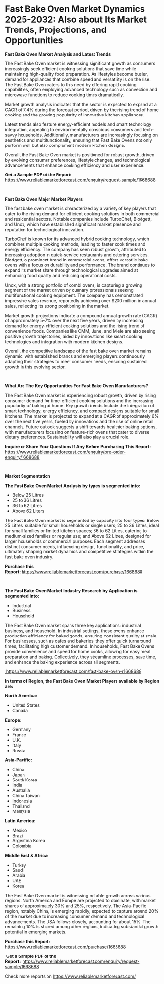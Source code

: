 <p><h1>Fast Bake Oven Market Dynamics 2025-2032: Also about Its Market Trends, Projections, and Opportunities</h1></p><p><strong>Fast Bake Oven Market Analysis and Latest Trends</strong></p>
<p><p>The Fast Bake Oven market is witnessing significant growth as consumers increasingly seek efficient cooking solutions that save time while maintaining high-quality food preparation. As lifestyles become busier, demand for appliances that combine speed and versatility is on the rise. The Fast Bake Oven caters to this need by offering rapid cooking capabilities, often employing advanced technology such as convection and microwave functions to reduce cooking times dramatically.</p><p>Market growth analysis indicates that the sector is expected to expand at a CAGR of 7.4% during the forecast period, driven by the rising trend of home cooking and the growing popularity of innovative kitchen appliances. </p><p>Latest trends also feature energy-efficient models and smart technology integration, appealing to environmentally conscious consumers and tech-savvy households. Additionally, manufacturers are increasingly focusing on aesthetics and multifunctionality, ensuring that Fast Bake Ovens not only perform well but also complement modern kitchen designs.</p><p>Overall, the Fast Bake Oven market is positioned for robust growth, driven by evolving consumer preferences, lifestyle changes, and technological advancements that enhance cooking efficiency and user experience.</p></p>
<p><strong>Get a Sample PDF of the Report:&nbsp;</strong> <a href="https://www.reliablemarketforecast.com/enquiry/request-sample/1668688?utm_campaign=2472&utm_medium=2&utm_source=Github&utm_content=ia&utm_term=04042025&utm_id=fast-bake-oven">https://www.reliablemarketforecast.com/enquiry/request-sample/1668688</a></p>
<p>&nbsp;</p>
<p><strong>Fast Bake Oven Major Market Players</strong></p>
<p><p>The fast bake oven market is characterized by a variety of key players that cater to the rising demand for efficient cooking solutions in both commercial and residential sectors. Notable companies include TurboChef, Blodgett, and Unox, which have established significant market presence and reputation for technological innovation.</p><p>TurboChef is known for its advanced hybrid cooking technology, which combines multiple cooking methods, leading to faster cook times and energy efficiency. The company has seen robust growth, attributed to increasing adoption in quick-service restaurants and catering services. Blodgett, a prominent brand in commercial ovens, offers versatile bake ovens with a focus on durability and performance. The brand continues to expand its market share through technological upgrades aimed at enhancing food quality and reducing operational costs.</p><p>Unox, with a strong portfolio of combi ovens, is capturing a growing segment of the market driven by culinary professionals seeking multifunctional cooking equipment. The company has demonstrated impressive sales revenue, reportedly achieving over $200 million in annual sales, reflecting its strong positioning in the market.</p><p>Market growth projections indicate a compound annual growth rate (CAGR) of approximately 5-7% over the next five years, driven by increasing demand for energy-efficient cooking solutions and the rising trend of convenience foods. Companies like CMM, June, and Miele are also seeing positive growth trajectories, aided by innovations like smart cooking technologies and integration with modern kitchen designs.</p><p>Overall, the competitive landscape of the fast bake oven market remains dynamic, with established brands and emerging players continuously adapting their strategies to meet consumer needs, ensuring sustained growth in this evolving sector.</p></p>
<p>&nbsp;</p>
<p><strong>What Are The Key Opportunities For Fast Bake Oven Manufacturers?</strong></p>
<p><p>The Fast Bake Oven market is experiencing robust growth, driven by rising consumer demand for time-efficient cooking solutions and the increasing popularity of baking at home. Key growth trends include the integration of smart technology, energy efficiency, and compact designs suitable for small kitchens. The market is projected to expand at a CAGR of approximately 6% over the next five years, fueled by innovations and the rise of online retail channels. Future outlook suggests a shift towards healthier baking options, with manufacturers focusing on feature-rich ovens that cater to diverse dietary preferences. Sustainability will also play a crucial role.</p></p>
<p><strong>Inquire or Share Your Questions If Any Before Purchasing This Report:</strong> <a href="https://www.reliablemarketforecast.com/enquiry/pre-order-enquiry/1668688?utm_campaign=2472&utm_medium=2&utm_source=Github&utm_content=ia&utm_term=04042025&utm_id=fast-bake-oven">https://www.reliablemarketforecast.com/enquiry/pre-order-enquiry/1668688</a></p>
<p>&nbsp;</p>
<p><strong>Market Segmentation</strong></p>
<p><strong>The Fast Bake Oven Market Analysis by types is segmented into:</strong></p>
<p><ul><li>Below 25 Litres</li><li>25 to 36 Litres</li><li>36 to 62 Litres</li><li>Above 62 Liters</li></ul></p>
<p><p>The Fast Bake Oven market is segmented by capacity into four types: Below 25 Litres, suitable for small households or single users; 25 to 36 Litres, ideal for small families or limited kitchen spaces; 36 to 62 Litres, catering to medium-sized families or regular use; and Above 62 Litres, designed for larger households or commercial purposes. Each segment addresses distinct consumer needs, influencing design, functionality, and price, ultimately shaping market dynamics and competitive strategies within the fast bake oven industry.</p></p>
<p><strong>Purchase this Report:&nbsp;</strong><a href="https://www.reliablemarketforecast.com/purchase/1668688?utm_campaign=2472&utm_medium=2&utm_source=Github&utm_content=ia&utm_term=04042025&utm_id=fast-bake-oven">https://www.reliablemarketforecast.com/purchase/1668688</a></p>
<p>&nbsp;</p>
<p><strong>The Fast Bake Oven Market Industry Research by Application is segmented into:</strong></p>
<p><ul><li>Industrial</li><li>Business</li><li>Household</li></ul></p>
<p><p>The Fast Bake Oven market spans three key applications: industrial, business, and household. In industrial settings, these ovens enhance production efficiency for baked goods, ensuring consistent quality at scale. For businesses, such as cafes and bakeries, they offer quick turnaround times, facilitating high customer demand. In households, Fast Bake Ovens provide convenience and speed for home cooks, allowing for easy meal preparation and baking. Collectively, they streamline processes, save time, and enhance the baking experience across all segments.</p></p>
<p><a href="https://www.reliablemarketforecast.com/fast-bake-oven-r1668688?utm_campaign=2472&utm_medium=2&utm_source=Github&utm_content=ia&utm_term=04042025&utm_id=fast-bake-oven">&nbsp;https://www.reliablemarketforecast.com/fast-bake-oven-r1668688</a></p>
<p><strong>In terms of Region, the Fast Bake Oven Market Players available by Region are:</strong></p>
<p>
    <p> <strong> North America: </strong>
        <ul>
            <li>United States</li>
            <li>Canada</li>
        </ul>
        </p> 
    <p> <strong> Europe: </strong>
        <ul>
            <li>Germany</li>
            <li>France</li>
            <li>U.K.</li>
            <li>Italy</li>
            <li>Russia</li>
        </ul>
        </p> 
    <p> <strong> Asia-Pacific: </strong>
        <ul>
            <li>China</li>
            <li>Japan</li>
            <li>South Korea</li>
            <li>India</li>
            <li>Australia</li>
            <li>China Taiwan</li>
            <li>Indonesia</li>
            <li>Thailand</li>
            <li>Malaysia</li>
        </ul>
        </p> 
    <p> <strong> Latin America: </strong>
        <ul>
            <li>Mexico</li>
            <li>Brazil</li>
            <li>Argentina Korea</li>
            <li>Colombia</li>
        </ul>
        </p> 
    <p> <strong> Middle East & Africa: </strong>
        <ul>
            <li>Turkey</li>
            <li>Saudi</li>
            <li>Arabia</li>
            <li>UAE</li>
            <li>Korea</li>
        </ul>
    </p>
    </p>
<p><p>The Fast Bake Oven market is witnessing notable growth across various regions. North America and Europe are projected to dominate, with market shares of approximately 30% and 25%, respectively. The Asia-Pacific region, notably China, is emerging rapidly, expected to capture around 20% of the market due to increasing consumer demand and technological advancements. The USA follows closely, accounting for about 15%. The remaining 10% is shared among other regions, indicating substantial growth potential in emerging markets.</p></p>
<p><strong>Purchase this Report: </strong><a href="https://www.reliablemarketforecast.com/purchase/1668688?utm_campaign=2472&utm_medium=2&utm_source=Github&utm_content=ia&utm_term=04042025&utm_id=fast-bake-oven">https://www.reliablemarketforecast.com/purchase/1668688</a></p>
<p>&nbsp;<strong>Get a Sample PDF of the Report:&nbsp;&nbsp;</strong><a href="https://www.reliablemarketforecast.com/enquiry/request-sample/1668688?utm_campaign=2472&utm_medium=2&utm_source=Github&utm_content=ia&utm_term=04042025&utm_id=fast-bake-oven">https://www.reliablemarketforecast.com/enquiry/request-sample/1668688</a></p>
<p><strong></strong></p>
<p>Check more reports on <a href="https://www.reliablemarketforecast.com/?utm_campaign=2472&utm_medium=2&utm_source=Github&utm_content=ia&utm_term=04042025&utm_id=fast-bake-oven">https://www.reliablemarketforecast.com/</a></p>